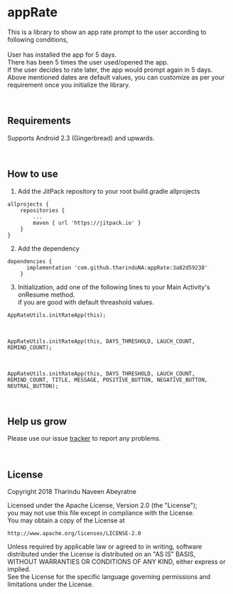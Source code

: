 # appRate
This is a library to show an app rate prompt to the user according to following conditions,<br /><br />
User has installed the app for 5 days.<br />
There has been 5 times the user used/opened the app.<br />
If the user decides to rate later, the app would prompt again in 5 days.<br />
Above mentioned dates are default values, you can customize as per your requirement once you initialize the library.

<br />

## Requirements
Supports Android 2.3 (Gingerbread) and upwards.

<br />

## How to use

1) Add the JitPack repository to your root build.gradle	allprojects
```
allprojects {
	repositories {
		...
		maven { url 'https://jitpack.io' }
	}
}
```
2) Add the dependency
```
dependencies {
	  implementation 'com.github.tharinduNA:appRate:3a82d59238'
	}
```
3) Initialization, add one of the following lines to your Main Activity's onResume method.<br />
if you are good with default threashold values.
```
AppRateUtils.initRateApp(this);
```
<br />

```
AppRateUtils.initRateApp(this, DAYS_THRESHOLD, LAUCH_COUNT, REMIND_COUNT);
```
<br />

```
AppRateUtils.initRateApp(this, DAYS_THRESHOLD, LAUCH_COUNT, REMIND_COUNT, TITLE, MESSAGE, POSITIVE_BUTTON, NEGATIVE_BUTTON, NEUTRAL_BUTTON);
```

<br />

## Help us grow
Please use our issue [tracker](https://github.com/tharinduNA/appRate/issues) to report any problems.

<br />

## License
Copyright 2018 Tharindu Naveen Abeyratne

Licensed under the Apache License, Version 2.0 (the "License");<br />
you may not use this file except in compliance with the License.<br />
You may obtain a copy of the License at

    http://www.apache.org/licenses/LICENSE-2.0

Unless required by applicable law or agreed to in writing, software<br />
distributed under the License is distributed on an "AS IS" BASIS,<br />
WITHOUT WARRANTIES OR CONDITIONS OF ANY KIND, either express or implied.<br />
See the License for the specific language governing permissions and<br />
limitations under the License.
